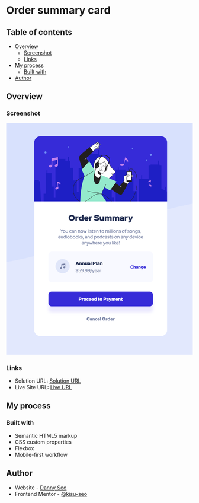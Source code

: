 # Order summary card

## Table of contents
 
 - [Overview](#overview)
   - [Screenshot](#screenshot)
   - [Links](#links)
 - [My process](#my-process)
   - [Built with](#built-with)
 - [Author](#author)
 
 ## Overview
 
 ### Screenshot
 
 ![Project Screenshot](./order_summary_content_screenshot.png)
 
 ### Links
 
 - Solution URL: [Solution URL](https://github.com/kisu-seo/order_summary_component)
 - Live Site URL: [Live URL](https://kisu-seo.github.io/order_summary_component/)
 
 ## My process
 
 ### Built with
 
 - Semantic HTML5 markup
 - CSS custom properties
 - Flexbox
 - Mobile-first workflow
 
 ## Author
 
 - Website - [Danny Seo](https://github.com/kisu-seo)
 - Frontend Mentor - [@kisu-seo](https://www.frontendmentor.io/profile/kisu-seo)
  
 
